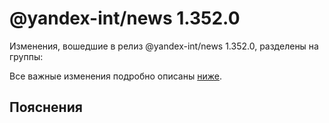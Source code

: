 # @yandex-int/news 1.352.0

<!-- ЧЕЛОВЕЧЕСКОЕ ВСТУПЛЕНИЕ -->

Изменения, вошедшие в релиз @yandex-int/news 1.352.0, разделены на группы:

Все важные изменения подробно описаны [ниже](#Пояснения).

## Пояснения

